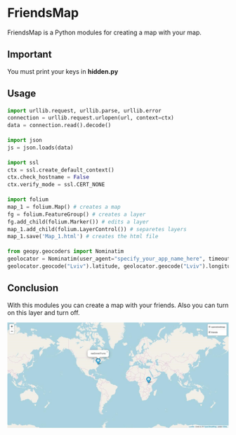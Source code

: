 # FriendsMap

FriendsMap is a Python modules for creating a map with your map.


## Important

You must print your keys in **hidden.py**


## Usage

```python
import urllib.request, urllib.parse, urllib.error
connection = urllib.request.urlopen(url, context=ctx)
data = connection.read().decode()

import json
js = json.loads(data)

import ssl
ctx = ssl.create_default_context()
ctx.check_hostname = False
ctx.verify_mode = ssl.CERT_NONE

import folium
map_1 = folium.Map() # creates a map
fg = folium.FeatureGroup() # creates a layer
fg.add_child(folium.Marker()) # edits a layer
map_1.add_child(folium.LayerControl()) # separetes layers
map_1.save('Map_1.html') # creates the html file

from geopy.geocoders import Nominatim
geolocator = Nominatim(user_agent="specify_your_app_name_here", timeout=3)  # finds location:
geolocator.geocode("Lviv").latitude, geolocator.geocode("Lviv").longitude]) # latitude and longitude

```

## Conclusion

With this modules you can create a map with your friends. Also you can turn on this layer and turn off.

<img src="screenshot.jpg" />